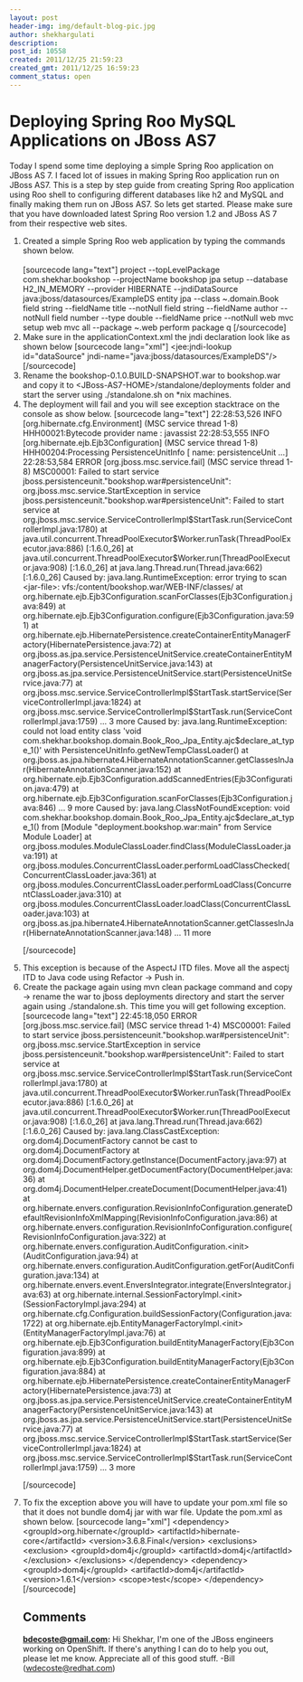 ```yaml
---
layout: post
header-img: img/default-blog-pic.jpg
author: shekhargulati
description: 
post_id: 10558
created: 2011/12/25 21:59:23
created_gmt: 2011/12/25 16:59:23
comment_status: open
---
```


# Deploying Spring Roo MySQL Applications on  JBoss AS7

<p>Today I spend some time deploying a simple Spring Roo application on JBoss AS 7. I faced lot of issues in making Spring Roo application run on JBoss AS7. This is a step by step guide from creating Spring Roo application using Roo shell to configuring different databases like h2 and MySQL and finally making them run on JBoss AS7. So lets get started. Please make sure that you have downloaded latest Spring Roo version 1.2 and JBoss AS 7 from their respective web sites.
<ol>
    <li>Created a simple Spring Roo web application by typing the commands shown below.<br><br>
[sourcecode lang="text"]
project --topLevelPackage com.shekhar.bookshop --projectName bookshop
jpa setup --database H2_IN_MEMORY --provider HIBERNATE --jndiDataSource java:jboss/datasources/ExampleDS
entity jpa --class ~.domain.Book
field string --fieldName title --notNull
field string --fieldName author --notNull
field number --type double --fieldName price --notNull
web mvc setup
web mvc all --package ~.web
perform package
q
[/sourcecode]</li>
    <li>Make sure in the applicationContext.xml the jndi declaration look like as shown below
[sourcecode lang="xml"]
&lt;jee:jndi-lookup id=&quot;dataSource&quot; jndi-name=&quot;java:jboss/datasources/ExampleDS&quot;/&gt;
[/sourcecode]</li>
    <li>Rename the bookshop-0.1.0.BUILD-SNAPSHOT.war to bookshop.war and copy it to &lt;JBoss-AS7-HOME&gt;/standalone/deployments folder and start the server using ./standalone.sh on *nix machines.<!--more--></li>
    <li>The deployment will fail and you will see exception stacktrace on the console as show below.
[sourcecode lang="text"]
22:28:53,526 INFO  [org.hibernate.cfg.Environment] (MSC service thread 1-8) HHH00021:Bytecode provider name : javassist
22:28:53,555 INFO  [org.hibernate.ejb.Ejb3Configuration] (MSC service thread 1-8) HHH00204:Processing PersistenceUnitInfo [
    name: persistenceUnit
    ...]
22:28:53,584 ERROR [org.jboss.msc.service.fail] (MSC service thread 1-8) MSC00001: Failed to start service jboss.persistenceunit.&quot;bookshop.war#persistenceUnit&quot;: org.jboss.msc.service.StartException in service jboss.persistenceunit.&quot;bookshop.war#persistenceUnit&quot;: Failed to start service
    at org.jboss.msc.service.ServiceControllerImpl$StartTask.run(ServiceControllerImpl.java:1780)
    at java.util.concurrent.ThreadPoolExecutor$Worker.runTask(ThreadPoolExecutor.java:886) [:1.6.0_26]
    at java.util.concurrent.ThreadPoolExecutor$Worker.run(ThreadPoolExecutor.java:908) [:1.6.0_26]
    at java.lang.Thread.run(Thread.java:662) [:1.6.0_26]
Caused by: java.lang.RuntimeException: error trying to scan &lt;jar-file&gt;: vfs:/content/bookshop.war/WEB-INF/classes/
    at org.hibernate.ejb.Ejb3Configuration.scanForClasses(Ejb3Configuration.java:849)
    at org.hibernate.ejb.Ejb3Configuration.configure(Ejb3Configuration.java:591)
    at org.hibernate.ejb.HibernatePersistence.createContainerEntityManagerFactory(HibernatePersistence.java:72)
    at org.jboss.as.jpa.service.PersistenceUnitService.createContainerEntityManagerFactory(PersistenceUnitService.java:143)
    at org.jboss.as.jpa.service.PersistenceUnitService.start(PersistenceUnitService.java:77)
    at org.jboss.msc.service.ServiceControllerImpl$StartTask.startService(ServiceControllerImpl.java:1824)
    at org.jboss.msc.service.ServiceControllerImpl$StartTask.run(ServiceControllerImpl.java:1759)
    ... 3 more
Caused by: java.lang.RuntimeException: could not load entity class 'void com.shekhar.bookshop.domain.Book_Roo_Jpa_Entity.ajc$declare_at_type_1()' with PersistenceUnitInfo.getNewTempClassLoader()
    at org.jboss.as.jpa.hibernate4.HibernateAnnotationScanner.getClassesInJar(HibernateAnnotationScanner.java:152)
    at org.hibernate.ejb.Ejb3Configuration.addScannedEntries(Ejb3Configuration.java:479)
    at org.hibernate.ejb.Ejb3Configuration.scanForClasses(Ejb3Configuration.java:846)
    ... 9 more
Caused by: java.lang.ClassNotFoundException: void com.shekhar.bookshop.domain.Book_Roo_Jpa_Entity.ajc$declare_at_type_1() from [Module &quot;deployment.bookshop.war:main&quot; from Service Module Loader]
    at org.jboss.modules.ModuleClassLoader.findClass(ModuleClassLoader.java:191)
    at org.jboss.modules.ConcurrentClassLoader.performLoadClassChecked(ConcurrentClassLoader.java:361)
    at org.jboss.modules.ConcurrentClassLoader.performLoadClass(ConcurrentClassLoader.java:310)
    at org.jboss.modules.ConcurrentClassLoader.loadClass(ConcurrentClassLoader.java:103)
    at org.jboss.as.jpa.hibernate4.HibernateAnnotationScanner.getClassesInJar(HibernateAnnotationScanner.java:148)
    ... 11 more</p>
<p>[/sourcecode]</li>
    <li>This exception is because of the AspectJ ITD files. Move all the aspectj ITD to Java code using Refactor -&gt; Push in.</li>
    <li>Create the package again using mvn clean package command and copy -&gt; rename the war to jboss deployments directory and start the server again using ./standalone.sh. This time you will get following exception.
[sourcecode lang="text"]
22:45:18,050 ERROR [org.jboss.msc.service.fail] (MSC service thread 1-4) MSC00001: Failed to start service jboss.persistenceunit.&quot;bookshop.war#persistenceUnit&quot;: org.jboss.msc.service.StartException in service jboss.persistenceunit.&quot;bookshop.war#persistenceUnit&quot;: Failed to start service
    at org.jboss.msc.service.ServiceControllerImpl$StartTask.run(ServiceControllerImpl.java:1780)
    at java.util.concurrent.ThreadPoolExecutor$Worker.runTask(ThreadPoolExecutor.java:886) [:1.6.0_26]
    at java.util.concurrent.ThreadPoolExecutor$Worker.run(ThreadPoolExecutor.java:908) [:1.6.0_26]
    at java.lang.Thread.run(Thread.java:662) [:1.6.0_26]
Caused by: java.lang.ClassCastException: org.dom4j.DocumentFactory cannot be cast to org.dom4j.DocumentFactory
    at org.dom4j.DocumentFactory.getInstance(DocumentFactory.java:97)
    at org.dom4j.DocumentHelper.getDocumentFactory(DocumentHelper.java:36)
    at org.dom4j.DocumentHelper.createDocument(DocumentHelper.java:41)
    at org.hibernate.envers.configuration.RevisionInfoConfiguration.generateDefaultRevisionInfoXmlMapping(RevisionInfoConfiguration.java:86)
    at org.hibernate.envers.configuration.RevisionInfoConfiguration.configure(RevisionInfoConfiguration.java:322)
    at org.hibernate.envers.configuration.AuditConfiguration.&lt;init&gt;(AuditConfiguration.java:94)
    at org.hibernate.envers.configuration.AuditConfiguration.getFor(AuditConfiguration.java:134)
    at org.hibernate.envers.event.EnversIntegrator.integrate(EnversIntegrator.java:63)
    at org.hibernate.internal.SessionFactoryImpl.&lt;init&gt;(SessionFactoryImpl.java:294)
    at org.hibernate.cfg.Configuration.buildSessionFactory(Configuration.java:1722)
    at org.hibernate.ejb.EntityManagerFactoryImpl.&lt;init&gt;(EntityManagerFactoryImpl.java:76)
    at org.hibernate.ejb.Ejb3Configuration.buildEntityManagerFactory(Ejb3Configuration.java:899)
    at org.hibernate.ejb.Ejb3Configuration.buildEntityManagerFactory(Ejb3Configuration.java:884)
    at org.hibernate.ejb.HibernatePersistence.createContainerEntityManagerFactory(HibernatePersistence.java:73)
    at org.jboss.as.jpa.service.PersistenceUnitService.createContainerEntityManagerFactory(PersistenceUnitService.java:143)
    at org.jboss.as.jpa.service.PersistenceUnitService.start(PersistenceUnitService.java:77)
    at org.jboss.msc.service.ServiceControllerImpl$StartTask.startService(ServiceControllerImpl.java:1824)
    at org.jboss.msc.service.ServiceControllerImpl$StartTask.run(ServiceControllerImpl.java:1759)
    ... 3 more</p>
<p>[/sourcecode]</li>
    <li>To fix the exception above you will have to update your pom.xml file so that it does not bundle dom4j jar with war file. Update the pom.xml as shown below.
[sourcecode lang="xml"]
&lt;dependency&gt;
            &lt;groupId&gt;org.hibernate&lt;/groupId&gt;
            &lt;artifactId&gt;hibernate-core&lt;/artifactId&gt;
            &lt;version&gt;3.6.8.Final&lt;/version&gt;
            &lt;exclusions&gt;
                &lt;exclusion&gt;
                    &lt;groupId&gt;dom4j&lt;/groupId&gt;
                    &lt;artifactId&gt;dom4j&lt;/artifactId&gt;
                &lt;/exclusion&gt;
            &lt;/exclusions&gt;
        &lt;/dependency&gt;
        &lt;dependency&gt;
            &lt;groupId&gt;dom4j&lt;/groupId&gt;
            &lt;artifactId&gt;dom4j&lt;/artifactId&gt;
            &lt;version&gt;1.6.1&lt;/version&gt;
            &lt;scope&gt;test&lt;/scope&gt;
        &lt;/dependency&gt;
[/sourcecode]</li></p>

## Comments

**[bdecoste@gmail.com](#6756 "2012-01-09 22:33:51"):** Hi Shekhar, I'm one of the JBoss engineers working on OpenShift. If there's anything I can do to help you out, please let me know. Appreciate all of this good stuff. -Bill (wdecoste@redhat.com)

